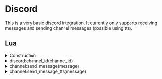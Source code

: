 ﻿# Discord

This is a very basic discord integration. It currently only supports receiving
messages and sending channel messages (possible using tts).

## Lua


<details><summary>Construction</summary><br />

```lua
local audio = require("api/audio"):instance(config)
```

This will construct an instance of `api/audio` or return an existing instance with 
the same `id` if one exists.

`config` is the initial configuration of the instance if one needs to be created. It is a table with one or more keys as defined below.

| Parameter   | Type          | Default    | Description                    |
| :---------- | :-----------: | :--------: | :----------------------------- |
| id          | string        |            | Mandatory: Id of this instance |
| token       | string        |            | Discord token                  |

You can register you bot and get a token at https://discord.com/developers/applications
</details>

<details><summary>discord:channel_id(channel_id)</summary><br />

```lua
local audio = require("api/audio"):instance(config)
local channel = audio.channel_id(123453434)
```

This will return an object for the channel. With this, you can send messages.

| Parameter   | Type          | Default    | Description                    |
| :---------- | :-----------: | :--------: | :----------------------------- |
| channel_id  | integer       |            | Discord Channel Id             |

To get the channel id of a channel:

 - Open your Discord App
 - Go to User Settings
 - Choose Advanced under App Settings
 - Enable "Developer Mode"
 - Exit settings
 - Right click on the desired channel, choose "Copy ID"
</details>

<details><summary>channel:send_message(message)</summary><br />

```lua
local channel = require("api/audio"):instance(config).channel_id(123453434)
channel.send_message("Hello world")
```

Send a message to a channel on discord. 

| Parameter  | Type    | Description                                                    |
|:-----------|:-------:|:---------------------------------------------------------------|
| message    | string  | What to send                                                   |
</details>

<details><summary>channel:send_message_tts(message)</summary><br />

```lua
local channel = require("api/audio"):instance(config).channel_id(123453434)
channel.send_message_tts("Hello world")
```

Send a message to a channel on discord, with tts enabled

| Parameter  | Type    | Description                                                    |
|:-----------|:-------:|:---------------------------------------------------------------|
| message    | string  | What to send                                                   |
</details>
